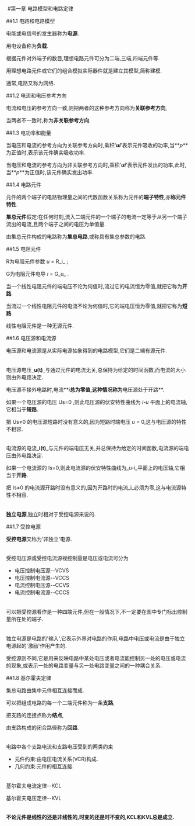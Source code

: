 ﻿﻿﻿#第一章 电路模型和电路定律##1.1 电路和电路模型电能或电信号的发生器称为**电源**.用电设备称为**负载**.根据元件对外端子的数目,理想电路元件可分为二端,三端,四端元件等.用理想电路元件或它们的组合模拟实际器件就是建立其模型,简称建模.通常,电路又称为网络.##1.2 电流和电压参考方向电流和电压的参考方向一致,则把两者的这种参考方向称为**关联参考方向**,当两者不一致时,称为**非关联参考方向**.##1.3 电功率和能量当电压和电流的参考方向为关联参考方向时,乘积'**_ui_**'表示元件吸收的功率,当**_p_**为正值时,表示该元件确实吸收功率.当电压和电流的参考方向为非关联参考方向时,乘积'**_ui_**'表示元件发出的功率,此时,当**_p_**为正值时,该元件确实发出功率.##1.4 电路元件元件的两个端子的电路物理量之间的代数函数关系称为元件的**端子特性**,亦**称元件特性**.**集总元件**假定:在任何时刻,流入二端元件的一个端子的电流一定等于从另一个端子流出的电流,且两个端子之间的电压为单值量.由集总元件构成的电路称为**集总电路**,或称具有集总参数的电路.##1.5 电阻元件R为电阻元件参数 _u_ = R_i_  ;G为电阻元件电导 _i_ = G_u_  .当一个线性电阻元件的端电压不论为何值时,流过它的电流恒为零值,就把它称为**开路**.当流过一个线性电阻元件的电流不论为何值时,它的端电压恒为零值,就把它称为**短路**.线性电阻元件是一种无源元件.##1.6 电压源和电流源电压源和电流源是从实际电源抽象得到的电路模型,它们是二端有源元件.######电压源电压_**u(t)**_与通过元件的电流无关,总保持为给定的时间函数,而电流的大小则由外电路决定.电压源不接外电路时,电流**_i_**总为零值,这种情况称为**电压源处于开路**.如果一个电压源的电压 Us=0 ,则此电压源的伏安特性曲线为 _i-u_ 平面上的电流轴,它相当于**短路**.把 Us≠0 的电压源短路时没有意义的,因为短路时端电压 _u_ = 0,这与电压源的特性不相容.######电流源的电流_**i(t)**_与元件的端电压无关,并总保持为给定的时间函数,电流源的端电压由外电路决定.如果一个电流源的 Is=0,则此电流源的伏安特性曲线为_u-i_平面上的电压轴,它相当于**开路**.把 Is≠0 的电流源开路时没有意义的,因为开路时的电流_i_必须为零,这与电流源特性不相容.######**独立电源**,独立时相对于受控电源来说的.##1.7 受控电源**受控电源**又称为'非独立'电源.######受控电压源或受控电流源视控制量是电压或电流可分为- 电压控制电压源--VCVS- 电压控制电流源--VCCS- 电流控制电压源--CCVS- 电流控制电流源--CCCS######可以把受控源看作是一种四端元件,但在一般情况下,不一定要在图中专门标出控制量所在处的端子.######独立电源是电路的'输入',它表示外界对电路的作用,电路中电压或电流是由于独立电源起的'激励'作用产生的.受控源则不同,它是用来反映电路中某处电压或者电流能控制另一处的电压或电流的现象,或表示一处的电路变量与另一处电路变量之间的一种耦合关系.##1.8 基尔霍夫定律 集总电路由集中元件相互连接而成.可以把组成电路的每一个二端元件称为一条**支路**,把支路的连接点称为**结点**,由支路构成的闭合路径称为**回路**.######电路中各个支路电流和支路电压受到的两类约束- 元件约束:由电压电流关系(VCR)构成.- 几何约束:元件的相互连接.######基尔霍夫电流定律--KCL基尔霍夫电压定律--KVL######**不论元件是线性的还是非线性的,时变的还是时不变的,KCL和KVL总是成立.**